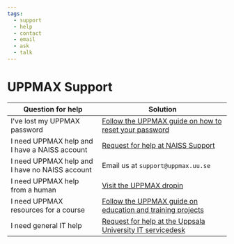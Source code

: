 ```yaml
---
tags:
  - support
  - help
  - contact
  - email
  - ask
  - talk
---
```


# UPPMAX Support

<!-- markdownlint-disable MD013 --><!-- Tables cannot be split up over lines, hence will break 80 characters per line -->

Question for help                             |Solution
----------------------------------------------|------------------------------------------------------------
I've lost my UPPMAX password                  |[Follow the UPPMAX guide on how to reset your password](getting_started/reset_uppmax_password.md)
I need UPPMAX help and I have a NAISS account |[Request for help at NAISS Support](https://supr.naiss.se/support/)
I need UPPMAX help and I have no NAISS account|Email us at `support@uppmax.uu.se`
I need UPPMAX help from a human               |[Visit the UPPMAX dropin](dropin.md)
I need UPPMAX resources for a course          |[Follow the UPPMAX guide on education and training projects](https://www.uu.se/en/centre/uppmax/get-started/apply-for-project-and-create-user-account/course)
I need general IT help                        |[Request for help at the Uppsala University IT servicedesk](http://support.uu.se/)

<!-- markdownlint-enable MD013 -->
